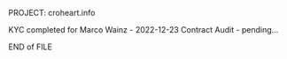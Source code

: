 PROJECT: croheart.info

KYC completed for Marco Wainz - 2022-12-23
Contract Audit - pending...

END of FILE

